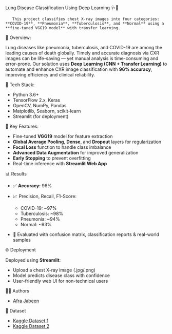  Lung Disease Classification Using Deep Learning 🩺🧠
 
       This project classifies chest X-ray images into four categories: **COVID-19**, **Pneumonia**, **Tuberculosis**, and **Normal** using a **fine-tuned VGG19 model** with transfer learning.

📌 Overview:

Lung diseases like pneumonia, tuberculosis, and COVID-19 are among the leading causes of death globally. Timely and accurate diagnosis via CXR images can be life-saving — yet manual analysis is time-consuming and error-prone.
Our solution uses **Deep Learning (CNN + Transfer Learning)** to automate and enhance CXR image classification with **96% accuracy**, improving efficiency and clinical reliability.

 🧰 Tech Stack:

- Python 3.6+
- TensorFlow 2.x, Keras
- OpenCV, NumPy, Pandas
- Matplotlib, Seaborn, scikit-learn
- Streamlit (for deployment)

🚀 Key Features:

- Fine-tuned **VGG19** model for feature extraction  
- **Global Average Pooling**, **Dense**, and **Dropout** layers for regularization  
- **Focal Loss** function to handle class imbalance  
- **Advanced Data Augmentation** for improved generalization  
- **Early Stopping** to prevent overfitting  
- Real-time inference with **Streamlit Web App**

 📊 Results

- ✅ **Accuracy:** 96%  
- 📈 Precision, Recall, F1-Score:
  - COVID-19: ~97%
  - Tuberculosis: ~98%
  - Pneumonia: ~94%
  - Normal: ~93%

- 🧪 Evaluated with confusion matrix, classification reports & real-world samples
 
 🌐 Deployment
 
Deployed using **Streamlit**:
- Upload a chest X-ray image (.jpg/.png)
- Model predicts disease class with confidence
- User-friendly web UI for non-technical users

👨‍💻 Authors

- [Afra Jabeen](https://www.linkedin.com/in/afra-jabeen-a00956309/)

📁 Dataset

- [Kaggle Dataset 1](https://www.kaggle.com/datasets/amrutasalagare/lung-disease-dataset)
- [Kaggle Dataset 2](https://www.kaggle.com/datasets/omkarmanohardalvi/lungs-disease-dataset-4-types)


